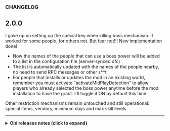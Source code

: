 ### CHANGELOG

## 2.0.0

I gave up on setting up the special key when killing boss mechanism. It worked for some people, for others not. But fear not!!!
New implementation done!
  * Now the names of the people that can use a boss power will be added to a list in the configuration file (server-synced ofc)
  * The list is automatically updated with the names of the people nearby, no need to send RPC messages or other s**t
  * For people that installs or updates the mod in an existing world, remember you must activate "activateMidPlayDetection" to allow players who already selected the boss power anytime before the mod installation to have the grant. I'll toggle it ON by default this time.

Other restriction mechanisms remain untouched and still operational: special items, vendors, minimum days and max skill levels

---

<details><summary><b>Old releases notes (click to expand)</b></summary>

## 1.3.10

* Fixed mod, sorry I broke it by accident. Now it works!
* "Now the boss kill should also be granted to players nearby as intended." --> tested and confirmed it works.

## 1.3.9

* Now the boss kill should also be granted to players nearby as intended.


* Added command "/bosses_permissions" to check which bosses the player has killed in the world.


* For worlds already started after the mod is installed, if players are already beyond the boss cap level, it will automatically be set at the max level allowed for it when using the skill next time.


## 1.3.8

* Added that kill counts also for players participating in the boss battle, not only for the player giving the last hit.
* This can be activated or deactivated in the config file (active by default)

## 1.3.7

* Hildir's map table also locked by the same mandatory monster to kill to talk to her

## 1.3.6

* Added fix for compatibility with other mods which adds new abilities such as NorseDemigod (thanks, bytorphoto)

## 1.3.5

* Added usage restrictions for MonstrumDeepAndNorth mod monsters from Therzie (https://thunderstore.io/c/valheim/p/Therzie/MonstrumDeepNorth/):
  * Gorr, Brutalis, StormHerald and Sythrak can no longer be used/activated before killing them
  * not necessary to install MonstrumDeepAndNorth to keep using this mod. This is just in case you use that other mod.

## 1.3.4

* Added red color to the skill level in the skills dialog if it reaches its limit and the player has to kill the next boss to continue to skill up.
* Added fix for compatibility with modded bosses to avoid exceptions in the log (thanks, Sunkalsna)

## 1.3.3

* Fixed exception when player tried to activate power without having learnt any before (thanks, bytorphoto)

## 1.3.2

* Fixed exception when defeating certain bosses with different names after being instantiated in battle (thanks, bytorphoto)

## 1.3.1

* Added new configuration option for server worlds that already started if this mod is installed mid-play. Please read carefully:
  * Players that have already SELECTED at the spawn point (not killed) some power boss will not have to repeat that fight after installing the mod.
  * Unfortunately the game only leaves player personal keys when you select the boss power.
  * I'll put this configuration FALSE by default under "1 - General" category, change manually if you need for your mid-play game.
  * it's all it can be done in this matter until the game code changes to better

## 1.3.0

* Added new feature to restrict leveling up more than the indicated level in the configuration before killing each boss. 
  * Examples: 
    * set up that before killing Eikthyr you can only level up skills until 20
    * set up that before killing The Elder you can only level up skills until 35
    * and so on. It's configurable for each existing boss
  * If any issues or not interested, just leave them with the default value 100 and restrictions won't be applied
* Added small message in tooltip of progression items (crypt key, wishbone and demister) to indicate in green or red if you can already use them
* Added a small lightning effect when trying to use one of those progression item when you should not yet
* Changed configuration names under category "3 - Days". 
* Recommended to regenerate the config file if you're going to customize the new options!

## 1.2.1

* Now the boss restrictions to access the NPC vendors can be removed in the configuration file using 'None' value
* Code refactor to unify bosses information

## 1.2.0

* Necessary boss to access NPC vendors can be configured in the config file now (easier to use with any other configuration manager mod this way). By default:
  * you have to kill Eikthyr for Haldor and Hildir
  * you have to kill The Elder for the Bog Witch
* Mandatory boss name to access NPC vendors is now mentioned in the yellow alert when talking to them (keep the wildcard in the message if you customize it)
* Removed hardcoded blocks for Thunderstone, Ymir meat and chicken egg items and moved to default configuration (customize/remove them if you want)
* Recompiled with latest game version
* Tip: Deleting old config file and let it generate again will be useful and cleaner but not mandatory

## 1.1.2

* Restricting crypt key, wishbone and demister items from being used or equipped until the corresponding boss is killed by the player, even if the item is traded by another player.

## 1.1.1

* Added options in .cfg to setup more items to allow buying in vendors or not after killing the indicated boss. Example: BarrelRings,Bonemass;BeltStrength,Elder

## 1.1.0

* Added local progression to players for NPC vendors. This is translated into the next:
  * Haldor: need to defeat Eikthyr before buying anything
    * Thunderstone: need to defeat The Elder before showing up in the vending list
    * Ymir meat: need to defeat The Elder before showing up in the vending list
    * Chicken egg: need to defeat Yagluth before showing up in the vending list
* NPC restriction additions:
  * Hildir: need to defeat Eikthyr before buying anything
  * Bog Witch: need to defeat The Elder before buying anything
* When it is not possible to buy anything to a vendor a yellow message will pop up on screen, meaning it is still locked.
* Can be disabled in the configuration file, active by default.

## 1.0.4

* Fixed serverSync issue
* Fixed minimum days calculation

## 1.0.3

* ServerSync integration
* Added configurable minimum necessary number of days for each boss to obtain power without killing him

## 1.0.2

* Small issue in version number

## 1.0.1

* Fixed issue when being poisoned for infinite time when learning bonemass or queen power without killing them

## 1.0.0

Initial version

</details>